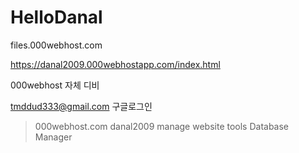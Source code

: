 # HelloDanal

files.000webhost.com

https://danal2009.000webhostapp.com/index.html

000webhost 자체 디비

tmddud333@gmail.com 구글로그인

> 000webhost.com
> danal2009 manage website
> tools
> Database Manager
